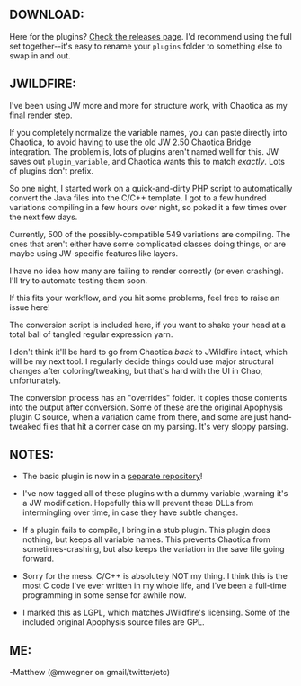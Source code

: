 
DOWNLOAD:
----------

Here for the plugins?  [Check the releases page](https://github.com/mwegner/chaotica-apophysis-plugins-from-jwildfire/releases).  I'd recommend using the full set together--it's easy to rename your `plugins` folder to something else to swap in and out.

JWILDFIRE:
----------

I've been using JW more and more for structure work, with Chaotica as my final render step.

If you completely normalize the variable names, you can paste directly into Chaotica, to avoid having to use the old JW 2.50 Chaotica Bridge integration.  The problem is, lots of plugins aren't named well for this.  JW saves out `plugin_variable`, and
Chaotica wants this to match *exactly*.  Lots of plugins don't prefix.

So one night, I started work on a quick-and-dirty PHP script to automatically convert the Java files into the C/C++ template.  I got to a few hundred variations compiling in a few hours over night, so poked it a few times over the next few days.

Currently, 500 of the possibly-compatible 549 variations are compiling.  The ones that aren't either have some complicated classes doing things, or are maybe using JW-specific features like layers.

I have no idea how many are failing to render correctly (or even crashing).  I'll try to automate testing them soon.

If this fits your workflow, and you hit some problems, feel free to raise an issue here!

The conversion script is included here, if you want to shake your head at a total ball of tangled regular expression yarn.

I don't think it'll be hard to go from Chaotica _back_ to JWildfire intact, which will be my next tool.  I regularly decide things could use major structural changes after coloring/tweaking, but that's hard with the UI in Chao, unfortunately.

The conversion process has an "overrides" folder.  It copies those contents into the output after conversion.  Some of these are the original Apophysis plugin C source, when a variation came from there, and some are just hand-tweaked files that hit a corner case on my parsing.  It's very sloppy parsing.

NOTES:
------

* The basic plugin is now in a [separate repository](https://github.com/mwegner/apophysis-chaotica-plugin-build)!

* I've now tagged all of these plugins with a dummy variable ,warning it's a JW modification.  Hopefully this will prevent these DLLs from intermingling over time, in case they have subtle changes.

* If a plugin fails to compile, I bring in a stub plugin.  This plugin does nothing, but keeps all variable names.  This prevents Chaotica from sometimes-crashing, but also keeps the variation in the save file going forward.

* Sorry for the mess.  C/C++ is absolutely NOT my thing.  I think this is the most C code I've ever written in my whole life, and I've been a full-time programming in some sense for awhile now.

* I marked this as LGPL, which matches JWildfire's licensing.  Some of the included original Apophysis source files are GPL.


ME:
---

-Matthew (@mwegner on gmail/twitter/etc)
